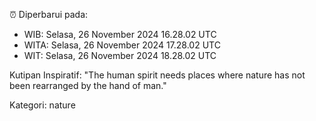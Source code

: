 ⏰ Diperbarui pada:
- WIB: Selasa, 26 November 2024 16.28.02 UTC
- WITA: Selasa, 26 November 2024 17.28.02 UTC
- WIT: Selasa, 26 November 2024 18.28.02 UTC

Kutipan Inspiratif:
"The human spirit needs places where nature has not been rearranged by the hand of man."


Kategori: nature

